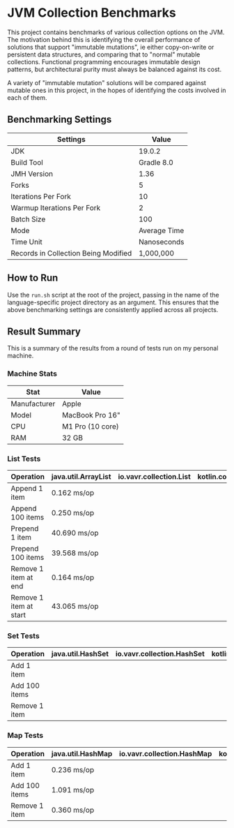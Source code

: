 # JVM Collection Benchmarks

This project contains benchmarks of various collection options on the JVM. The motivation behind this is identifying the overall performance of solutions that support "immutable mutations", ie either copy-on-write or persistent data structures, and comparing that to "normal" mutable collections. Functional programming encourages immutable design patterns, but architectural purity must always be balanced against its cost.

A variety of "immutable mutation" solutions will be compared against mutable ones in this project, in the hopes of identifying the costs involved in each of them.

## Benchmarking Settings

| Settings                             | Value        |
|--------------------------------------|--------------|
| JDK                                  | 19.0.2       |
| Build Tool                           | Gradle 8.0   |
| JMH Version                          | 1.36         |
| Forks                                | 5            |
| Iterations Per Fork                  | 10           |
| Warmup Iterations Per Fork           | 2            |
| Batch Size                           | 100          | 
| Mode                                 | Average Time |
| Time Unit                            | Nanoseconds  |
| Records in Collection Being Modified | 1,000,000    |

## How to Run

Use the `run.sh` script at the root of the project, passing in the name of the language-specific project directory as an argument. This ensures that the above benchmarking settings are consistently applied across all projects.

## Result Summary

This is a summary of the results from a round of tests run on my personal machine.

### Machine Stats
| Stat         | Value            |
|--------------|------------------|
| Manufacturer | Apple            |
| Model        | MacBook Pro 16"  |
| CPU          | M1 Pro (10 core) |
| RAM          | 32 GB            |

### List Tests

| Operation              | java.util.ArrayList | io.vavr.collection.List | kotlin.collection.List | kotlin.collection.MutableList | kotlinx.collections.immutable.PersistentList |
|------------------------|---------------------|-------------------------|------------------------|-------------------------------|----------------------------------------------|
| Append 1 item          | 0.162 ms/op         |                         |                        |                               |                                              |
| Append 100 items       | 0.250 ms/op         |                         |                        |                               |                                              |
| Prepend 1 item         | 40.690 ms/op        |                         |                        |                               |                                              |
| Prepend 100 items      | 39.568 ms/op        |                         |                        |                               |                                              |
| Remove 1 item at end   | 0.164 ms/op         |                         |                        |                               |                                              |
| Remove 1 item at start | 43.065 ms/op        |                         |                        |                               |                                              |

### Set Tests

| Operation     | java.util.HashSet | io.vavr.collection.HashSet | kotlin.collection.Set | kotlin.collection.MutableSet | kotlinx.collections.immutable.PersistentSet |
|---------------|-------------------|----------------------------|-----------------------|------------------------------|---------------------------------------------|
| Add 1 item    |                   |                            |                       |                              |                                             |
| Add 100 items |                   |                            |                       |                              |                                             |
| Remove 1 item |                   |                            |                       |                              |                                             |

### Map Tests

| Operation     | java.util.HashMap | io.vavr.collection.HashMap | kotlin.collection.Map | kotlin.collection.MutableMap | kotlinx.collections.immutable.PersistentMap |
|---------------|-------------------|----------------------------|-----------------------|------------------------------|---------------------------------------------|
| Add 1 item    | 0.236 ms/op       |                            |                       |                              |                                             |
| Add 100 items | 1.091 ms/op       |                            |                       |                              |                                             |
| Remove 1 item | 0.360 ms/op       |                            |                       |                              |                                             |